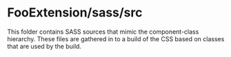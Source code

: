 # FooExtension/sass/src

This folder contains SASS sources that mimic the component-class hierarchy. These files
are gathered in to a build of the CSS based on classes that are used by the build.
